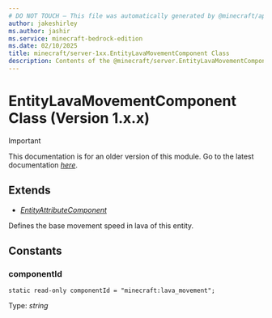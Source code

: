 ```yaml
---
# DO NOT TOUCH — This file was automatically generated by @minecraft/api-docs-generator, to report problems file an issue at https://github.com/Mojang/minecraft-scripting-libraries
author: jakeshirley
ms.author: jashir
ms.service: minecraft-bedrock-edition
ms.date: 02/10/2025
title: minecraft/server-1xx.EntityLavaMovementComponent Class
description: Contents of the @minecraft/server.EntityLavaMovementComponent class (Version 1.x.x).
---
```

# EntityLavaMovementComponent Class (Version 1.x.x)

> [!IMPORTANT]
> This documentation is for an older version of this module. Go to the latest documentation [*here*](../../../scriptapi/minecraft/server/EntityLavaMovementComponent.md).

## Extends
- [*EntityAttributeComponent*](EntityAttributeComponent.md)

Defines the base movement speed in lava of this entity.

## Constants

### **componentId**
`static read-only componentId = "minecraft:lava_movement";`

Type: *string*
